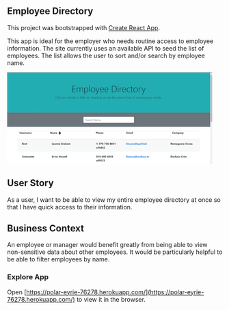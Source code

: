 ## Employee Directory

This project was bootstrapped with [Create React App](https://github.com/facebook/create-react-app).

This app is ideal for the employer who needs routine access to employee information.  The site currently uses an available API to seed the list of employees.  The list allows the user to sort and/or search by employee name.  

![Employee Directory](public/EmployeeDirectoryDemo.gif)  

## User Story

As a user, I want to be able to view my entire employee directory at once so that I have quick access to their information.

## Business Context
An employee or manager would benefit greatly from being able to view non-sensitive data about other employees. It would be particularly helpful to be able to filter employees by name.

### Explore App

Open [https://polar-eyrie-76278.herokuapp.com/](https://polar-eyrie-76278.herokuapp.com/) to view it in the browser.
